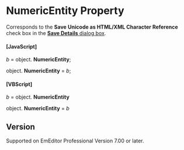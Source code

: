 # NumericEntity Property

Corresponds to the **Save**
**Unicode as HTML/XML Character Reference** check box in the
[**Save Details** dialog box](../../dlg/properties/file/save_details/index).

#### \[JavaScript\]

_b_ =
object. **NumericEntity**;

object. **NumericEntity** = _b_;

#### \[VBScript\]

_b_ =
object. **NumericEntity**

object. **NumericEntity** = _b_

## Version

Supported on EmEditor Professional Version 7.00 or later.